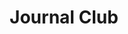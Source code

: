 ---
layout: home
title: Journal Club
permalink: /journalclub/  
articles:
  data_source: site.categories.journalclub
  type: item
  show_cover: true
  show_excerpt: true
  show_readmore: true
  show_info: true
  excerpt_type: html
---